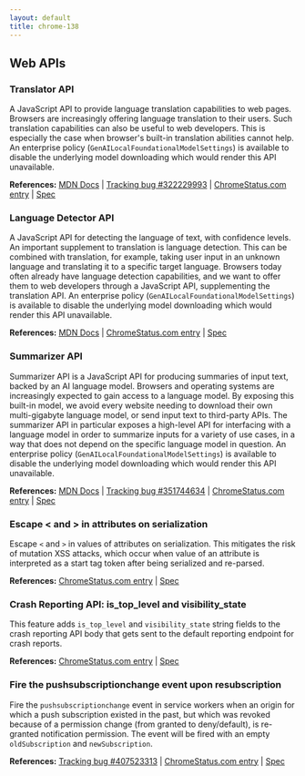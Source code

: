```yaml
---
layout: default
title: chrome-138
---
```


## Web APIs

### Translator API

A JavaScript API to provide language translation capabilities to web pages. Browsers are increasingly offering language translation to their users. Such translation capabilities can also be useful to web developers. This is especially the case when browser's built-in translation abilities cannot help. An enterprise policy (`GenAILocalFoundationalModelSettings`) is available to disable the underlying model downloading which would render this API unavailable.

**References:** [MDN Docs](https://developer.mozilla.org/docs/Web/API/Translator) | [Tracking bug #322229993](https://bugs.chromium.org/p/chromium/issues/detail?id=322229993) | [ChromeStatus.com entry](https://chromestatus.com/feature/5652970345332736) | [Spec](https://wicg.github.io/translation-api/)

### Language Detector API

A JavaScript API for detecting the language of text, with confidence levels. An important supplement to translation is language detection. This can be combined with translation, for example, taking user input in an unknown language and translating it to a specific target language. Browsers today often already have language detection capabilities, and we want to offer them to web developers through a JavaScript API, supplementing the translation API. An enterprise policy (`GenAILocalFoundationalModelSettings`) is available to disable the underlying model downloading which would render this API unavailable.

**References:** [MDN Docs](https://developer.mozilla.org/docs/Web/API/LanguageDetector) | [ChromeStatus.com entry](https://chromestatus.com/feature/5134901000871936) | [Spec](https://wicg.github.io/language-detection-api/)

### Summarizer API

Summarizer API is a JavaScript API for producing summaries of input text, backed by an AI language model. Browsers and operating systems are increasingly expected to gain access to a language model. By exposing this built-in model, we avoid every website needing to download their own multi-gigabyte language model, or send input text to third-party APIs. The summarizer API in particular exposes a high-level API for interfacing with a language model in order to summarize inputs for a variety of use cases, in a way that does not depend on the specific language model in question. An enterprise policy (`GenAILocalFoundationalModelSettings`) is available to disable the underlying model downloading which would render this API unavailable.

**References:** [MDN Docs](https://developer.mozilla.org/docs/Web/API/Summarizer) | [Tracking bug #351744634](https://bugs.chromium.org/p/chromium/issues/detail?id=351744634) | [ChromeStatus.com entry](https://chromestatus.com/feature/5134971702001664) | [Spec](https://wicg.github.io/summarization-api/)

### Escape < and > in attributes on serialization

Escape `<` and `>` in values of attributes on serialization. This mitigates the risk of mutation XSS attacks, which occur when value of an attribute is interpreted as a start tag token after being serialized and re-parsed.

**References:** [ChromeStatus.com entry](https://chromestatus.com/feature/5125509031477248) | [Spec](https://html.spec.whatwg.org/multipage/parsing.html#serializing-html-fragments)

### Crash Reporting API: is_top_level and visibility_state

This feature adds `is_top_level` and `visibility_state` string fields to the crash reporting API body that gets sent to the default reporting endpoint for crash reports.

**References:** [ChromeStatus.com entry](https://chromestatus.com/feature/5112885175918592) | [Spec](https://w3c.github.io/reporting/#crash-report)

### Fire the pushsubscriptionchange event upon resubscription

Fire the `pushsubscriptionchange` event in service workers when an origin for which a push subscription existed in the past, but which was revoked because of a permission change (from granted to deny/default), is re-granted notification permission. The event will be fired with an empty `oldSubscription` and `newSubscription`.

**References:** [Tracking bug #407523313](https://bugs.chromium.org/p/chromium/issues/detail?id=407523313) | [ChromeStatus.com entry](https://chromestatus.com/feature/5115983529336832) | [Spec](https://w3c.github.io/push-api/#the-pushsubscriptionchange-event)
